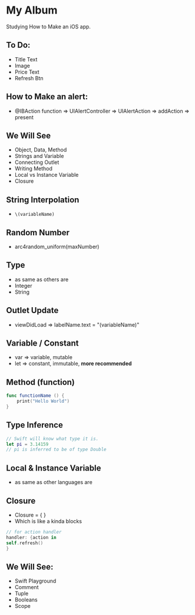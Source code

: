 # My Album

Studying How to Make an iOS app.

## To Do:
- Title Text
- Image
- Price Text
- Refresh Btn 


## How to Make an alert:
- @IBAction function => UIAlertController  => UIAlertAction => addAction => present

## We Will See
- Object, Data, Method
- Strings and Variable
- Connecting Outlet
- Writing Method
- Local vs Instance Variable
- Closure

## String Interpolation
- ```\(variableName)```

## Random Number
- arc4random_uniform(maxNumber)

## Type
- as same as others are
- Integer
- String

## Outlet Update
- viewDidLoad => labelName.text = "\(variableName)"

## Variable / Constant
- var => variable, mutable
- let => constant, immutable, **more recommended**

## Method (function)
```swift
func functionName () {
    print("Hello World")
}
```

## Type Inference
```swift
// Swift will know what type it is.
let pi = 3.14159
// pi is inferred to be of type Double
```

## Local & Instance Variable
- as same as other languages are

## Closure
- Closure = { }
- Which is like a kinda blocks
```swift
// for action handler
handler: {action in
self.refresh()
}
```

## We Will See:
- Swift Playground
- Comment
- Tuple
- Booleans
- Scope
